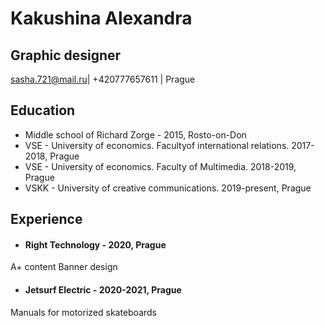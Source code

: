 # Kakushina Alexandra
## Graphic designer


sasha.721@mail.ru| +420777657611 | Prague

## Education
* Middle school of Richard Zorge - 2015, Rosto-on-Don
* VSE - University of economics. Facultyof international relations. 2017-2018, Prague
* VSE - University of economics. Faculty of Multimedia. 2018-2019, Prague
* VSKK - University of creative communications. 2019-present, Prague

## Experience
* #### Right Technology - 2020, Prague
A+ content
Banner design


* #### Jetsurf Electric - 2020-2021, Prague
Manuals for motorized skateboards


